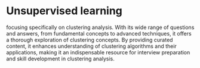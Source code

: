 # Unsupervised learning

focusing specifically on clustering analysis. With its wide range of questions and answers, from fundamental concepts to advanced techniques, it offers a thorough exploration of clustering concepts. By providing curated content, it enhances understanding of clustering algorithms and their applications, making it an indispensable resource for interview preparation and skill development in clustering analysis.
